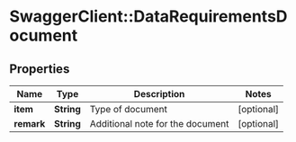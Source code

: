 # SwaggerClient::DataRequirementsDocument

## Properties
Name | Type | Description | Notes
------------ | ------------- | ------------- | -------------
**item** | **String** | Type of document | [optional] 
**remark** | **String** | Additional note for the document | [optional] 

